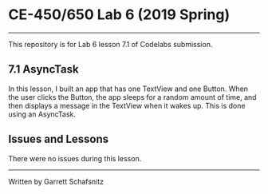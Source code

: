 # CE-450/650 Lab 6 (2019 Spring)
---
This repository is for Lab 6 lesson 7.1 of Codelabs submission.
 
## 7.1 AsyncTask

In this lesson, I built an app that has one TextView and one Button. When the user clicks the Button, the app sleeps for a random amount of time, and then displays a message in the TextView when it wakes up. This is done using an AsyncTask. 

## Issues and Lessons
 
There were no issues during this lesson. 

---
Written by Garrett Schafsnitz
